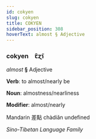 ```yaml
---
id: cokyen
slug: cokyen
title: COKYEN
sidebar_position: 308
hoverText: almost § Adjective
---
```


### cokyen&emsp;<span kind="abugida">ꞇ̑ɀ̃ɿ</span>

*almost* **§** Adjective

**Verb**: to almost/nearly be

**Noun**: almostness/nearliness

**Modifier**: almost/nearly

Mandarin 差點 chàdiǎn undefined

*Sino-Tibetan Language Family*